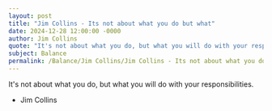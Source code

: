 ```yaml
---
layout: post
title: "Jim Collins - Its not about what you do but what"
date: 2024-12-28 12:00:00 -0000
author: Jim Collins
quote: "It's not about what you do, but what you will do with your responsibilities."
subject: Balance
permalink: /Balance/Jim Collins/Jim Collins - Its not about what you do but what
---
```


It's not about what you do, but what you will do with your responsibilities.

- Jim Collins
